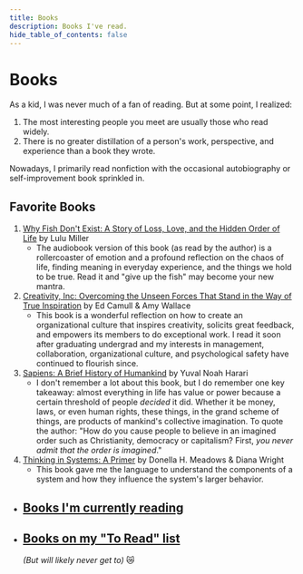 ```yaml
---
title: Books
description: Books I've read.
hide_table_of_contents: false
---
```


# Books
As a kid, I was never much of a fan of reading. But at some point, I realized:

1. The most interesting people you meet are usually those who read widely.
2. There is no greater distillation of a person's work, perspective, and experience than a book they wrote.

Nowadays, I primarily read nonfiction with the occasional autobiography or self-improvement book sprinkled in.

## Favorite Books
1. [Why Fish Don't Exist: A Story of Loss, Love, and the Hidden Order of Life](https://www.goodreads.com/book/show/50887097-why-fish-don-t-exist) by Lulu Miller
   * The audiobook version of this book (as read by the author) is a rollercoaster of emotion and a profound reflection on the chaos of life, finding meaning in everyday experience, and the things we hold to be true. Read it and "give up the fish" may become your new mantra.
2. [Creativity, Inc: Overcoming the Unseen Forces That Stand in the Way of True Inspiration](https://www.goodreads.com/book/show/18077903-creativity-inc) by Ed Camull & Amy Wallace
   * This book is a wonderful reflection on how to create an organizational culture that inspires creativity, solicits great feedback, and empowers its members to do exceptional work. I read it soon after graduating undergrad and my interests in management, collaboration, organizational culture, and psychological safety have continued to flourish since.
3. [Sapiens: A Brief History of Humankind](https://www.goodreads.com/book/show/23692271-sapiens) by Yuval Noah Harari
   * I don't remember a lot about this book, but I do remember one key takeaway: almost everything in life has value or power because a certain threshold of people *decided* it did. Whether it be money, laws, or even human rights, these things, in the grand scheme of things, are products of mankind's collective imagination. To quote the author: "How do you cause people to believe in an imagined order such as Christianity, democracy or capitalism? First, *you never admit that the order is imagined*."
4. [Thinking in Systems: A Primer](https://www.goodreads.com/book/show/3828902-thinking-in-systems) by Donella H. Meadows & Diana Wright
   * This book gave me the language to understand the components of a system and how they influence the system's larger behavior.

- ## [Books I'm currently reading](https://www.goodreads.com/review/list/91823259-quinn-mchugh?shelf=currently-reading)

- ## [Books on my "To Read" list](https://www.goodreads.com/review/list/91823259-quinn-mchugh?shelf=to-read)
  _(But will likely never get to)_ 😿